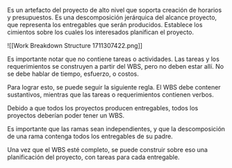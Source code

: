 Es un artefacto del proyecto de alto nivel que soporta creación de horarios y presupuestos. Es una descomposición jerárquica del alcance proyecto, que representa los entregables que serán producidos. Establece los cimientos sobre los cuales los interesados planifican el proyecto.

![[Work Breakdown Structure 1711307422.png]]

Es importante notar que no contiene tareas o actividades. Las tareas y los requerimientos se construyen a partir del WBS, pero no deben estar allí. No se debe hablar de tiempo, esfuerzo, o costos.

Para lograr esto, se puede seguir la siguiente regla. El WBS debe contener sustantivos, mientras que las tareas o requerimientos contienen verbos.

Debido a que todos los proyectos producen entregables, todos los proyectos deberían poder tener un WBS.

Es importante que las ramas sean independientes, y que la descomposición de una rama contenga todos los entregables de su padre.

Una vez que el WBS esté completo, se puede construir sobre eso una planificación del proyecto, con tareas para cada entregable.
